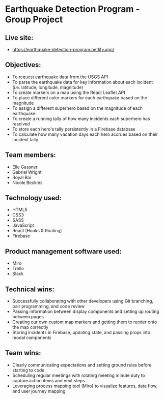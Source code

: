 # Earthquake Detection Program - Group Project

## Live site:
- https://earthquake-detection-program.netlify.app/

## Objectives:
- To request earthquake data from the USGS API
- To parse the earthquake data for key information about each incident (i.e. latitude, longitude, magnitude)
- To create markers on a map using the React Leaflet API
- To place different color markers for each earthquake based on the magnitude
- To assign a different superhero based on the magnitude of each earthquake
- To create a running tally of how many incidents each superhero has resolved
- To store each hero's tally persistently in a Firebase database
- To calculate how many vacation days each hero accrues based on their incident tally

## Team members:
- Elle Gassner
- Gabriel Wright
- Royal Bai
- Nicole Beckles

## Technology used:
- HTML5
- CSS3
- SASS
- JavaScript
- React (Hooks & Routing)
- Firebase

## Product management software used:
- Miro
- Trello
- Slack

## Technical wins:
- Successfully collaborating with other developers using Git branching, pair programming, and code review
- Passing information between display components and setting up routing between pages
- Creating our own custom map markers and getting them to render onto the map correctly
- Storing incidents in Firebase, updating state, and passing props into modal components

## Team wins:
- Clearly communicating expectations and setting ground rules before starting to code
- Scheduling regular meetings with rotating meeting minute duty to capture action items and next steps
- Leveraging process mapping tool (Miro) to visualize features, data flow, and user journey mapping
